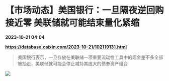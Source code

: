 # 【市场动态】美国银行：一旦隔夜逆回购接近零 美联储就可能结束量化紧缩

**2023-10-21 04:04**

**https://database.caixin.com/2023-10-21/102119131.html**

> 美国银行表示，一旦存放在美联储一项重要流动性工具中的现金差不多全部被抽走，美联储就可能会停止减持其庞大的债券资产组合

  

[![](https://img.caixin.com/2019-05-20/1558354403171715_840_560.jpg)](https://cms.caixin.com/g3/var/thumbs/_normal/2019-05-20/1558354403171715.jpg)